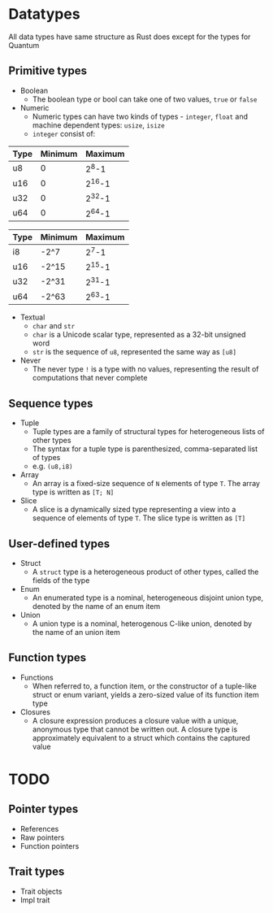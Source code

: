 
# Datatypes

All data types have same structure as Rust does except for the types for Quantum

## Primitive types
- Boolean
  - The boolean type or bool can take one of two values, `true` or `false`
- Numeric
  - Numeric types can have two kinds of types - `integer`, `float` and machine dependent types: `usize`, `isize`
  - `integer` consist of:


| Type | Minimum | Maximum          |
| ---- | ------- | ---------------- |
| u8   | 0       | 2<sup>8</sup>-1  |
| u16  | 0       | 2<sup>16</sup>-1 |
| u32  | 0       | 2<sup>32</sup>-1 |
| u64  | 0       | 2<sup>64</sup>-1 |

| Type | Minimum | Maximum          |
| ---- | ------- | ---------------- |
| i8   | -2^7    | 2<sup>7</sup>-1  |
| u16  | -2^15   | 2<sup>15</sup>-1 |
| u32  | -2^31   | 2<sup>31</sup>-1 |
| u64  | -2^63   | 2<sup>63</sup>-1 |
- Textual
  - `char` and `str`
  - `char` is a Unicode scalar type, represented as a 32-bit unsigned word
  - `str` is the sequence of `u8`, represented the same way as `[u8]`
- Never
  - The never type `!` is a type with no values, representing the result of computations that never complete

## Sequence types
- Tuple
  - Tuple types are a family of structural types for heterogeneous lists of other types
  - The syntax for a tuple type is parenthesized, comma-separated list of types
  - e.g. `(u8,i8)`
- Array
  - An array is a fixed-size sequence of `N` elements of type `T`. The array type is written as `[T; N]`
- Slice
  - A slice is a dynamically sized type representing a view into a sequence of elements of type `T`. The slice type is written as `[T]`

## User-defined types
- Struct
  - A `struct` type is a heterogeneous product of other types, called the fields of the type
- Enum
  - An enumerated type is a nominal, heterogeneous disjoint union type, denoted by the name of an enum item
- Union
  - A union type is a nominal, heterogenous C-like union, denoted by the name of an union item

## Function types
- Functions
  - When referred to, a function item, or the constructor of a tuple-like struct or enum variant, yields a zero-sized value of its function item type
- Closures
  - A closure expression produces a closure value with a unique, anonymous type that cannot be written out. A closure type is approximately equivalent to a struct which contains the captured value

TODO
===

## Pointer types
- References
- Raw pointers
- Function pointers

## Trait types
- Trait objects
- Impl trait

